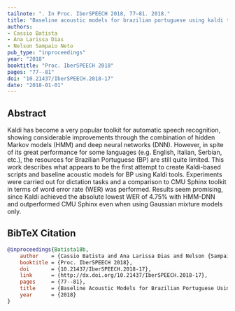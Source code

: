 ```yaml
---
tailnote: ". In Proc. IberSPEECH 2018, 77–81. 2018."
title: "Baseline acoustic models for brazilian portuguese using kaldi tools"
authors:
- Cassio Batista
- Ana Larissa Dias
- Nelson Sampaio Neto
pub_type: "inproceedings"
year: "2018"
booktitle: "Proc. IberSPEECH 2018"
pages: "77--81"
doi: "10.21437/IberSPEECH.2018-17"
date: "2018-01-01"
---
```


## Abstract
Kaldi has become a very popular toolkit for automatic speech recognition,
showing considerable improvements through the combination of hidden Markov
models (HMM) and deep neural networks (DNN). However, in spite of its great
performance for some languages (e.g. English, Italian, Serbian, etc.), the
resources for Brazilian Portuguese (BP) are still quite limited. This work
describes what appears to be the first attempt to create Kaldi-based scripts and
baseline acoustic models for BP using Kaldi tools. Experiments were carried out
for dictation tasks and a comparison to CMU Sphinx toolkit in terms of word
error rate (WER) was performed. Results seem promising, since Kaldi achieved the
absolute lowest WER of 4.75% with HMM-DNN and outperformed CMU Sphinx even when
using Gaussian mixture models only.

## BibTeX Citation
```bibtex
@inproceedings{Batista18b,
    author    = {Cassio Batista and Ana Larissa Dias and Nelson {Sampaio Neto}},
    booktitle = {Proc. IberSPEECH 2018},
    doi       = {10.21437/IberSPEECH.2018-17},
    link      = {http://dx.doi.org/10.21437/IberSPEECH.2018-17},
    pages     = {77--81},
    title     = {Baseline Acoustic Models for Brazilian Portuguese Using Kaldi Tools},
    year      = {2018}
}

```
